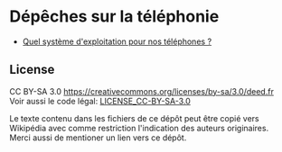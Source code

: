 Dépêches sur la téléphonie
==========================

* [Quel système d'exploitation pour nos téléphones ?](Systèmes_d'exploitation_libres_pour_téléphones.md)


License
-------

CC BY-SA 3.0  https://creativecommons.org/licenses/by-sa/3.0/deed.fr  
Voir aussi le code légal: [LICENSE_CC-BY-SA-3.0](LICENSE_CC-BY-SA-3.0)

Le texte contenu dans les fichiers de ce dépôt peut être copié vers Wikipédia
avec comme restriction l'indication des auteurs originaires.  
Merci aussi de mentioner un lien vers ce dépôt.
